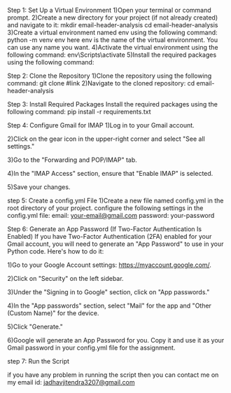 Step 1: Set Up a Virtual Environment
1)Open your terminal or command prompt.
2)Create a new directory for your project (if not already created) and navigate to it:
mkdir email-header-analysis
cd email-header-analysis
3)Create a virtual environment named env using the following command:
python -m venv env
here env is the name of the virtual environment. You can use any name you want.
4)Activate the virtual environment using the following command:
env\Scripts\activate
5)Install the required packages using the following command:

Step 2: Clone the Repository
1)Clone the repository using the following command:
git clone #link
2)Navigate to the cloned repository:
cd email-header-analysis

Step 3: Install Required Packages
Install the required packages using the following command:
pip install -r requirements.txt

Step 4: Configure Gmail for IMAP
1)Log in to your Gmail account.

2)Click on the gear icon in the upper-right corner and select "See all settings."

3)Go to the "Forwarding and POP/IMAP" tab.

4)In the "IMAP Access" section, ensure that "Enable IMAP" is selected.

5)Save your changes.

step 5: Create a config.yml File
1)Create a new file named config.yml in the root directory of your project.
configure the following settings in the config.yml file:
email: your-email@gmail.com
password: your-password


Step 6: Generate an App Password (If Two-Factor Authentication Is Enabled)
If you have Two-Factor Authentication (2FA) enabled for your Gmail account, you will need to generate an "App Password" to use in your Python code. Here's how to do it:

1)Go to your Google Account settings: https://myaccount.google.com/.

2)Click on "Security" on the left sidebar.

3)Under the "Signing in to Google" section, click on "App passwords."

4)In the "App passwords" section, select "Mail" for the app and "Other (Custom Name)" for the device.

5)Click "Generate."

6)Google will generate an App Password for you. Copy it and use it as your Gmail password in your config.yml file for the assignment.

step 7: Run the Script

if you have any problem in running the script then you can contact me on my email id: jadhavjitendra3207@gmail.com
